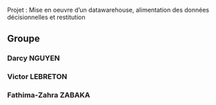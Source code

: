 Projet : Mise en oeuvre d’un datawarehouse, alimentation des données décisionnelles et restitution
## Groupe

### Darcy NGUYEN 
### Victor LEBRETON
### Fathima-Zahra ZABAKA
